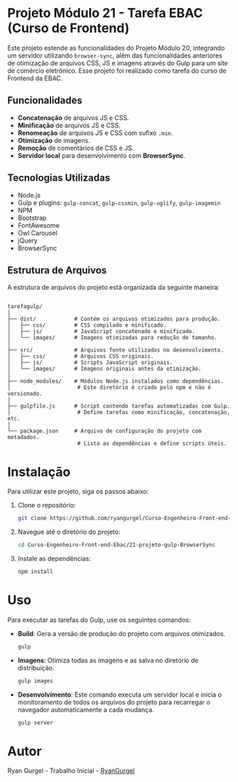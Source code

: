 # Projeto Módulo 21 - Tarefa EBAC (Curso de Frontend)

Este projeto estende as funcionalidades do Projeto Módulo 20, integrando um servidor utilizando `browser-sync`, além das funcionalidades anteriores de otimização de arquivos CSS, JS e imagens através do Gulp para um site de comércio eletrônico. Esse projeto foi realizado como tarefa do curso de Frontend da EBAC.

## Funcionalidades

- **Concatenação** de arquivos JS e CSS.
- **Minificação** de arquivos JS e CSS.
- **Renomeação** de arquivos JS e CSS com sufixo `.min`.
- **Otimização** de imagens.
- **Remoção** de comentários de CSS e JS.
- **Servidor local** para desenvolvimento com **BrowserSync**.

  

## Tecnologias Utilizadas

- Node.js
- Gulp e plugins: `gulp-concat`, `gulp-cssmin`, `gulp-uglify`, `gulp-imagemin`
- NPM
- Bootstrap
- FontAwesome
- Owl Carousel
- jQuery
- BrowserSync

  

## Estrutura de Arquivos

A estrutura de arquivos do projeto está organizada da seguinte maneira:

  

```plaintext

tarefagulp/
│
├── dist/            # Contém os arquivos otimizados para produção.
│   ├── css/         # CSS compilado e minificado.
│   ├── js/          # JavaScript concatenado e minificado.
│   └── images/      # Imagens otimizadas para redução de tamanho.
│
├── src/             # Arquivos fonte utilizados no desenvolvimento.
│   ├── css/         # Arquivos CSS originais.
│   ├── js/          # Scripts JavaScript originais.
│   └── images/      # Imagens originais antes da otimização.
│
├── node_modules/    # Módulos Node.js instalados como dependências.
│                     # Este diretório é criado pelo npm e não é versionado.
│
├── gulpfile.js      # Script contendo tarefas automatizadas com Gulp.
│                     # Define tarefas como minificação, concatenação, etc.
│
└── package.json     # Arquivo de configuração do projeto com metadados.
                      # Lista as dependências e define scripts úteis.

```
  
  


# Instalação

Para utilizar este projeto, siga os passos abaixo:

1. Clone o repositório:
    ```bash
    git clone https://github.com/ryangurgel/Curso-Engenheiro-Front-end-Ebac.git
    ```

2. Navegue até o diretório do projeto:
    ```bash
    cd Curso-Engenheiro-Front-end-Ebac/21-projeto-gulp-BrowserSync
    ```

3. Instale as dependências:
    ```bash
    npm install
    ```

# Uso

Para executar as tarefas do Gulp, use os seguintes comandos:

- **Build**: Gera a versão de produção do projeto com arquivos otimizados.
    ```bash
    gulp
    ```

- **Imagens**: Otimiza todas as imagens e as salva no diretório de distribuição.
    ```bash
    gulp images
    ```

- **Desenvolvimento**: Este comando executa um servidor local e inicia o monitoramento de todos os arquivos do projeto para recarregar o navegador automaticamente a cada mudança.
    ```bash
    gulp server
    ```

# Autor

Ryan Gurgel - Trabalho Inicial - [RyanGurgel](https://github.com/ryangurgel)


